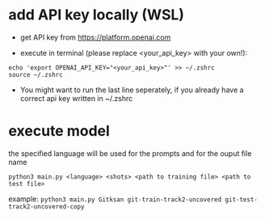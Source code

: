# add API key locally (WSL)

- get API key from https://platform.openai.com

- execute in terminal (please replace <your_api_key> with your own!):  
```
echo 'export OPENAI_API_KEY="<your_api_key>"' >> ~/.zshrc
source ~/.zshrc 
```

- You might want to run the last line seperately, if you already have a correct api key written in ~/.zshrc

# execute model
the specified language will be used for the prompts and for the ouput file name
```
python3 main.py <language> <shots> <path to training file> <path to test file>
```
example: `python3 main.py Gitksan git-train-track2-uncovered git-test-track2-uncovered-copy`